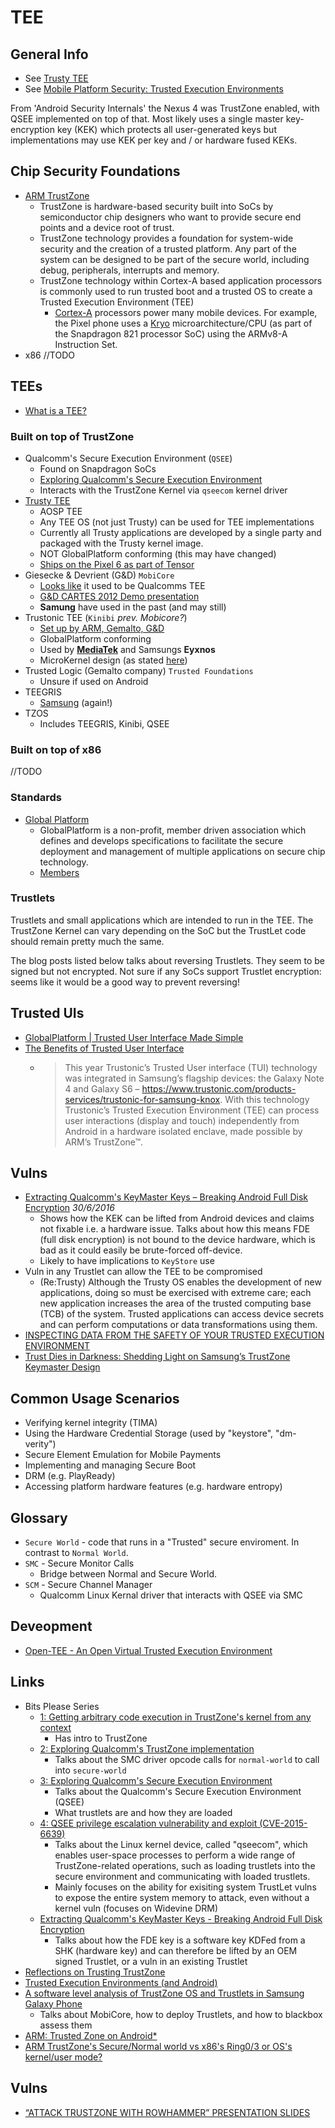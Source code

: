 # TEE

## General Info

- See [Trusty TEE](https://source.android.com/security/trusty/index.html)
- See [Mobile Platform Security: Trusted Execution Environments](http://asokan.org/asokan/Padova2014/tutorial-mobileplatsec.pdf)

From 'Android Security Internals' the Nexus 4 was TrustZone enabled, with QSEE implemented on top of that. Most likely uses a single master key-encryption key (KEK) which protects all user-generated keys but implementations may use KEK per key and / or hardware fused KEKs.

## Chip Security Foundations

- [ARM TrustZone](https://www.arm.com/products/security-on-arm/trustzone)
  - TrustZone is hardware-based security built into SoCs by semiconductor chip designers who want to provide secure end points and a device root of trust. 
  - TrustZone technology provides a foundation for system-wide security and the creation of a trusted platform. Any part of the system can be designed to be part of the secure world, including debug, peripherals, interrupts and memory.
  - TrustZone technology within Cortex-A based application processors is commonly used to run trusted boot and a trusted OS to create a Trusted Execution Environment (TEE)
    - [Cortex-A](https://www.arm.com/products/processors/cortex-a) processors power many mobile devices. For example, the Pixel phone uses a [Kryo](https://en.wikipedia.org/wiki/Kryo_(microarchitecture)) microarchitecture/CPU (as part of the Snapdragon 821 processor SoC) using the ARMv8-A Instruction Set. 
- x86 //TODO
  
## TEEs

- [What is a TEE?](https://www.globalplatform.org/mediaguidetee.asp)

### Built on top of TrustZone
   
- Qualcomm's Secure Execution Environment (`QSEE`)
  - Found on Snapdragon SoCs
  - [Exploring Qualcomm's Secure Execution Environment](http://bits-please.blogspot.co.uk/2016/04/exploring-qualcomms-secure-execution.html)
  - Interacts with the TrustZone Kernel via `qseecom` kernel driver
- [Trusty TEE](https://source.android.com/security/trusty/)
  - AOSP TEE
  - Any TEE OS (not just Trusty) can be used for TEE implementations
  - Currently all Trusty applications are developed by a single party and packaged with the Trusty kernel image.
  - NOT GlobalPlatform conforming (this may have changed)
  - [Ships on the Pixel 6 as part of Tensor](https://blog.google/products/pixel/introducing-google-tensor/)
- Giesecke & Devrient (G&D) `MobiCore`
  - [Looks like](http://www.smartinsights.net/Secure-Transactions-News/ARM-Gemalto-and-G-D-launch-Trustonic-for-TEE) it used to be Qualcomms TEE
  - [G&D CARTES 2012 Demo presentation](https://www.gi-de.com/gd_media/media/documents/complementary_material/events_1/04_STE_CARTES__Demo_Presentation.pdf)
  - **Samung** have used in the past (and may still)
- Trustonic TEE (`Kinibi` _prev. Mobicore?_)
  - [Set up by ARM, Gemalto, G&D](http://www.smartinsights.net/Secure-Transactions-News/ARM-Gemalto-and-G-D-launch-Trustonic-for-TEE)
  - GlobalPlatform conforming
  - Used by [**MediaTek**](https://www.trustonic.com/news/company/mediatek-licences-trustonic-trusted-execution-environment/) and Samsungs **Eyxnos**
  - MicroKernel design (as stated [here](https://www.trustonic.com/news/technology/what-is-a-trusted-execution-environment-tee/))
- Trusted Logic (Gemalto company) `Trusted Foundations`
  - Unsure if used on Android
- TEEGRIS
  - [Samsung](https://developer.samsung.com/teegris/overview.html) (again!)    
- TZOS
  - Includes TEEGRIS, Kinibi, QSEE    


### Built on top of x86

//TODO

### Standards

- [Global Platform](https://www.globalplatform.org/)
  - GlobalPlatform is a non-profit, member driven association which defines and develops specifications to facilitate the secure deployment and management of multiple applications on secure chip technology. 
  - [Members](https://www.globalplatform.org/membershipcurrentfull.asp)

### Trustlets

Trustlets and small applications which are intended to run in the TEE. The TrustZone Kernel  can vary depending on the SoC but the TrustLet code should remain pretty much the same. 

The blog posts listed below talks about reversing Trustlets. They seem to be signed but not encrypted. Not sure if any SoCs support Trustlet encryption: seems like it would be a good way to prevent reversing!

## Trusted UIs

- [GlobalPlatform | Trusted User Interface Made Simple](https://www.globalplatform.org/mediaguidetrustedui.asp)
- [The Benefits of Trusted User Interface](https://www.trustonic.com/news/blog/benefits-trusted-user-interface/)
  - > This year Trustonic’s Trusted User interface (TUI) technology was integrated in Samsung’s flagship devices: the Galaxy Note 4 and Galaxy S6 – https://www.trustonic.com/products-services/trustonic-for-samsung-knox.  With this technology Trustonic’s Trusted Execution Environment (TEE) can process user interactions (display and touch) independently from Android in a hardware isolated enclave, made possible by ARM’s TrustZone™. 

## Vulns

- [Extracting Qualcomm's KeyMaster Keys – Breaking Android Full Disk Encryption](https://news.ycombinator.com/item?id=12007923) _30/6/2016_
  - Shows how the KEK can be lifted from Android devices and claims not fixable i.e. a hardware issue. Talks about how this means FDE (full disk encryption) is not bound to the device hardware, which is bad as it could easily be brute-forced off-device. 
  - Likely to have implications to `KeyStore` use
- Vuln in any Trustlet can allow the TEE to be compromised
  - (Re:Trusty) Although the Trusty OS enables the development of new applications, doing so must be exercised with extreme care; each new application increases the area of the trusted computing base (TCB) of the system. Trusted applications can access device secrets and can perform computations or data transformations using them.
- [INSPECTING DATA FROM THE SAFETY OF YOUR TRUSTED EXECUTION ENVIRONMENT](https://www.blackhat.com/docs/ldn-15/materials/london-15-Williams-Inspecting-Data-From-The-Safety-Of-Your-Trusted-Execution-Environment.pdf)
- [Trust Dies in Darkness: Shedding Light on Samsung’s TrustZone Keymaster Design](https://www.usenix.org/system/files/sec22fall_shakevsky.pdf)
  
## Common Usage Scenarios

- Verifying kernel integrity (TIMA)
- Using the Hardware Credential Storage (used by "keystore", "dm-verity")
- Secure Element Emulation for Mobile Payments
- Implementing and managing Secure Boot
- DRM (e.g. PlayReady)
- Accessing platform hardware features (e.g. hardware entropy)

## Glossary 

- `Secure World` - code that runs in a "Trusted" secure enviroment. In contrast to `Normal World`.
- `SMC` - Secure Monitor Calls
  - Bridge between Normal and Secure World.
- `SCM` - Secure Channel Manager
  - Qualcomm Linux Kernal driver that interacts with QSEE via SMC

## Deveopment 

- [Open-TEE - An Open Virtual Trusted Execution
Environment](https://arxiv.org/pdf/1506.07367.pdf)

## Links

- Bits Please Series
  - [1: Getting arbitrary code execution in TrustZone's kernel from any context](http://bits-please.blogspot.co.uk/2015/03/getting-arbitrary-code-execution-in.html)
    - Has intro to TrustZone
  - [2: Exploring Qualcomm's TrustZone implementation](http://bits-please.blogspot.co.uk/2015/08/exploring-qualcomms-trustzone.html)
    - Talks about the SMC driver opcode calls for `normal-world` to call into `secure-world`
  - [3: Exploring Qualcomm's Secure Execution Environment](http://bits-please.blogspot.co.uk/2016/04/exploring-qualcomms-secure-execution.html)
    - Talks about the Qualcomm's Secure Execution Environment (QSEE)
    - What trustlets are and how they are loaded
  - [4: QSEE privilege escalation vulnerability and exploit (CVE-2015-6639)](http://bits-please.blogspot.co.uk/2016/05/qsee-privilege-escalation-vulnerability.html)
    - Talks about the Linux kernel device, called "qseecom", which enables user-space processes to perform a wide range of TrustZone-related operations, such as loading trustlets into the secure environment and communicating with loaded trustlets.
    - Mainly focuses on the ability for exisiting system TrustLet vulns to expose the entire system memory to attack, even without a kernel vuln (focuses on Widevine DRM)
  - [Extracting Qualcomm's KeyMaster Keys - Breaking Android Full Disk Encryption](http://bits-please.blogspot.co.uk/2016/06/extracting-qualcomms-keymaster-keys.html)
    - Talks about how the FDE key is a software key KDFed from a SHK (hardware key) and can therefore be lifted by an OEM signed Trustlet, or a vuln in an existing Trustlet
- [Reflections on Trusting TrustZone](https://www.blackhat.com/docs/us-14/materials/us-14-Rosenberg-Reflections-on-Trusting-TrustZone.pdf)
- [Trusted Execution Environments (and Android)](https://usmile.at/sites/default/files/androidsecuritysymposium/presentations2015/Ekberg_AndroidAndTrustedExecutionEnvironments.pdf)
- [A software level analysis of TrustZone OS and Trustlets in Samsung Galaxy Phone](https://sensepost.com/blog/2013/a-software-level-analysis-of-trustzone-os-and-trustlets-in-samsung-galaxy-phone/)
  - Talks about MobiCore, how to deploy Trustlets, and how to blackbox assess them
- [ARM: Trusted Zone on Android\*](https://www.slideshare.net/lekaha/arm-trusted-zone-on-android)  
- [ARM TrustZone's Secure/Normal world vs x86's Ring0/3 or OS's kernel/user mode?](https://community.arm.com/developer/ip-products/processors/trustzone-for-armv8-m/f/trustzone-armv8-m-forum/4536/arm-trustzone-s-secure-normal-world-vs-x86-s-ring0-3-or-os-s-kernel-user-mode)

## Vulns

- [“ATTACK TRUSTZONE WITH ROWHAMMER” PRESENTATION SLIDES](http://www.eshard.com/2017/04/20/download-attack-trustzone-with-rowhammer-presentation-slides/)
